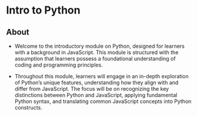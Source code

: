 # Intro to Python

## About

- Welcome to the introductory module on Python, designed for learners with a background in JavaScript. This module is structured with the assumption that learners possess a foundational understanding of coding and programming principles.

- Throughout this module, learners will engage in an in-depth exploration of Python’s unique features, understanding how they align with and differ from JavaScript. The focus will be on recognizing the key distinctions between Python and JavaScript, applying fundamental Python syntax, and translating common JavaScript concepts into Python constructs.